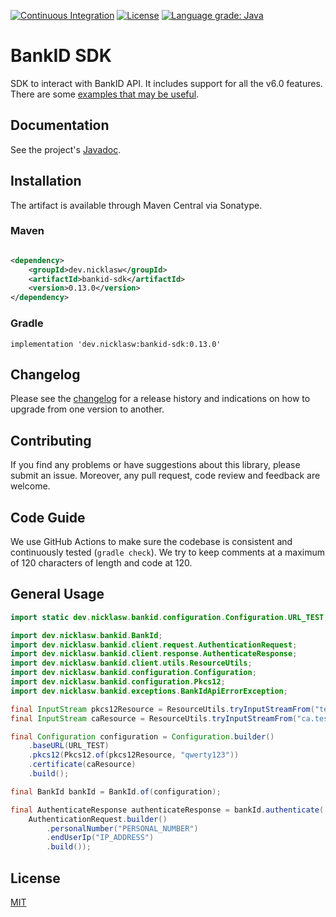 [![Continuous Integration](https://github.com/e-identification/bankid-java-sdk/workflows/ci/badge.svg)](https://github.com/e-identification/bankid-java-sdk/actions)
[![License](https://img.shields.io/github/license/e-identification/bankid-java-sdk)](https://github.com/e-identification/bankid-java-sdk/blob/master/LICENSE)
[![Language grade: Java](https://img.shields.io/lgtm/grade/java/g/e-identification/bankid-java-sdk.svg?logo=lgtm&logoWidth=18)](https://lgtm.com/projects/g/e-identification/bankid-java-sdk/context:java)

# BankID SDK

SDK to interact with BankID API. It includes support for all the v6.0 features. There are
some [examples that may be useful](./examples).

## Documentation
See the project's [Javadoc](https://e-identification.github.io/bankid-java-sdk/).

## Installation

The artifact is available through Maven Central via Sonatype.

### Maven

```xml

<dependency>
    <groupId>dev.nicklasw</groupId>
    <artifactId>bankid-sdk</artifactId>
    <version>0.13.0</version>
</dependency>
```

### Gradle

```
implementation 'dev.nicklasw:bankid-sdk:0.13.0'
```

## Changelog

Please see the [changelog](./CHANGELOG.md) for a release history and indications on how to upgrade from one version to
another.

## Contributing

If you find any problems or have suggestions about this library, please submit an issue. Moreover, any pull request,
code review and feedback are welcome.

## Code Guide

We use GitHub Actions to make sure the codebase is consistent and continuously tested (`gradle check`). We try to keep
comments at a maximum of 120 characters of length and code at 120.

## General Usage

```java 
import static dev.nicklasw.bankid.configuration.Configuration.URL_TEST;

import dev.nicklasw.bankid.BankId;
import dev.nicklasw.bankid.client.request.AuthenticationRequest;
import dev.nicklasw.bankid.client.response.AuthenticateResponse;
import dev.nicklasw.bankid.client.utils.ResourceUtils;
import dev.nicklasw.bankid.configuration.Configuration;
import dev.nicklasw.bankid.configuration.Pkcs12;
import dev.nicklasw.bankid.exceptions.BankIdApiErrorException;

final InputStream pkcs12Resource = ResourceUtils.tryInputStreamFrom("test.p12");
final InputStream caResource = ResourceUtils.tryInputStreamFrom("ca.test.crt");

final Configuration configuration = Configuration.builder()
    .baseURL(URL_TEST)
    .pkcs12(Pkcs12.of(pkcs12Resource, "qwerty123"))
    .certificate(caResource)
    .build();

final BankId bankId = BankId.of(configuration);

final AuthenticateResponse authenticateResponse = bankId.authenticate(
    AuthenticationRequest.builder()
        .personalNumber("PERSONAL_NUMBER")
        .endUserIp("IP_ADDRESS")
        .build());
```

## License

[MIT](./LICENSE)
